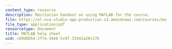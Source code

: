 ```yaml
---
content_type: resource
description: Recitation handout on using MATLAB for the course.
file: https://ol-ocw-studio-app-production.s3.amazonaws.com/courses/mas-160-signals-systems-and-information-for-media-technology-fall-2007/c89d6b542f7a34eb5c6f33342a20c176_rec2_matlab_help.pdf
file_type: application/pdf
resourcetype: Document
title: MATLAB help sheet
uid: c89d6b54-2f7a-34eb-5c6f-33342a20c176
---
```

